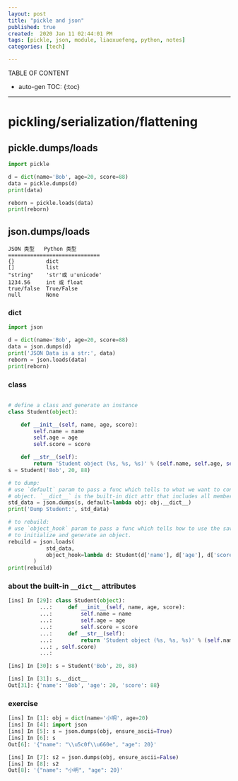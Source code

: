 ```yaml
---
layout: post
title: "pickle and json"
published: true
created:  2020 Jan 11 02:44:01 PM
tags: [pickle, json, module, liaoxuefeng, python, notes]
categories: [tech]

---
```


TABLE OF CONTENT

* auto-gen TOC:
{:toc}

- - -

# pickling/serialization/flattening

## pickle.dumps/loads

```python
import pickle

d = dict(name='Bob', age=20, score=88)
data = pickle.dumps(d)
print(data)

reborn = pickle.loads(data)
print(reborn)
```

## json.dumps/loads

    JSON 类型   Python 类型
    =============================
    {}          dict
    []          list
    "string"    'str'或 u'unicode'
    1234.56     int 或 float
    true/false  True/False
    null        None


### dict

```python
import json

d = dict(name='Bob', age=20, score=88)
data = json.dumps(d)
print('JSON Data is a str:', data)
reborn = json.loads(data)
print(reborn)
```

### class

```python

# define a class and generate an instance
class Student(object):

    def __init__(self, name, age, score):
        self.name = name
        self.age = age
        self.score = score

    def __str__(self):
        return 'Student object (%s, %s, %s)' % (self.name, self.age, self.score)
s = Student('Bob', 20, 88)

# to dump:
# use `default` param to pass a func which tells to what we want to convert the
# object. `__dict__` is the built-in dict attr that includes all member info
std_data = json.dumps(s, default=lambda obj: obj.__dict__)
print('Dump Student:', std_data)

# to rebuild:
# use `object_hook` param to pass a func which tells how to use the saved data
# to initialize and generate an object.
rebuild = json.loads(
            std_data,
            object_hook=lambda d: Student(d['name'], d['age'], d['score'])
        )
print(rebuild)
```

### about the built-in `__dict__` attributes

```python
[ins] In [29]: class Student(object):
          ...:     def __init__(self, name, age, score):
          ...:         self.name = name
          ...:         self.age = age
          ...:         self.score = score
          ...:     def __str__(self):
          ...:         return 'Student object (%s, %s, %s)' % (self.name, self.age
          ...: , self.score)
          ...:

[ins] In [30]: s = Student('Bob', 20, 88)

[ins] In [31]: s.__dict__
Out[31]: {'name': 'Bob', 'age': 20, 'score': 88}
```

### exercise

```python
[ins] In [1]: obj = dict(name='小明', age=20)
[ins] In [4]: import json
[ins] In [5]: s = json.dumps(obj, ensure_ascii=True)
[ins] In [6]: s
Out[6]: '{"name": "\\u5c0f\\u660e", "age": 20}'

[ins] In [7]: s2 = json.dumps(obj, ensure_ascii=False)
[ins] In [8]: s2
Out[8]: '{"name": "小明", "age": 20}'
```


